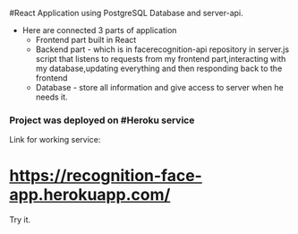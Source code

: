 #React Application using PostgreSQL Database and server-api.

- Here are connected 3 parts of application
  - Frontend part built in React
  - Backend part - which is in facerecognition-api repository in server.js script that listens to requests from my frontend      part,interacting with my database,updating everything and then responding back to the frontend
  - Database - store all information and give access to server when he needs it.
  
<h3>Project was deployed on #Heroku service</h3>

Link for working service:

# https://recognition-face-app.herokuapp.com/

Try it.
